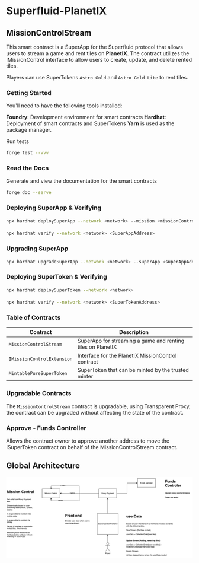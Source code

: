 # Superfluid-PlanetIX

## MissionControlStream

This smart contract is a SuperApp for the Superfluid protocol that allows users to stream a game and rent tiles on __PlanetIX__. The contract utilizes the IMissionControl interface to allow users to create, update, and delete rented tiles.

Players can use SuperTokens `Astro Gold` and `Astro Gold Lite` to rent tiles.

### Getting Started

You'll need to have the following tools installed:

**Foundry**: Development environment for smart contracts
**Hardhat**: Deployment of smart contracts and SuperTokens
**Yarn** is used as the package manager.

Run tests
```bash
forge test --vvv
```

### Read the Docs
Generate and view the documentation for the smart contracts
```bash
forge doc --serve 
```

### Deploying SuperApp & Verifying


```bash
npx hardhat deploySuperApp --network <network> --mission <missionControlAddress> --token1 <SuperToken1Address> --token2 <SuperToken2Address>

npx hardhat verify --network <network> <SuperAppAddress>
```

### Upgrading SuperApp
    
```bash
npx hardhat upgradeSuperApp --network <network> --superApp <superAppAddr>
```

### Deploying SuperToken & Verifying

```bash
npx hardhat deploySuperToken --network <network>

npx hardhat verify --network <network> <SuperTokenAddress>
```

### Table of Contracts
| Contract | Description                                                 |
| --- |-------------------------------------------------------------|
| `MissionControlStream` | SuperApp for streaming a game and renting tiles on PlanetIX |
| `IMissionControlExtension` | Interface for the PlanetIX MissionControl contract          |
| `MintablePureSuperToken` | SuperToken that can be minted by the trusted minter         |


### Upgradable Contracts

The `MissionControlStream` contract is upgradable, using Transparent Proxy, the contract can be upgraded without affecting the state of the contract.


### Approve - Funds Controller
Allows the contract owner to approve another address to move the ISuperToken contract on behalf of the MissionControlStream contract.



## Global Architecture
[![Global Architecture](img/baseDiagram.png)](img/baseDiagram.png)